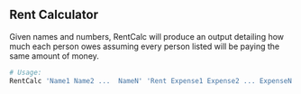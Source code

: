 ## Rent Calculator

Given names and numbers, RentCalc will produce an output detailing how much each person owes assuming every person listed
will be paying the same amount of money.

```bash
# Usage:
RentCalc 'Name1 Name2 ...  NameN' 'Rent Expense1 Expense2 ... ExpenseN' 'All Expense1Payer Expense2Payer ... ExpenseNPayer'
```
